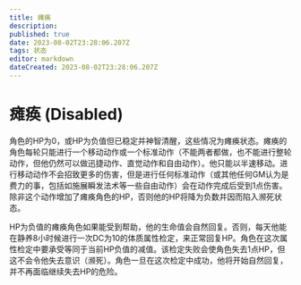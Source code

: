```yaml
---
title: 瘫痪
description: 
published: true
date: 2023-08-02T23:28:06.207Z
tags: 状态
editor: markdown
dateCreated: 2023-08-02T23:28:06.207Z
---
```


# 瘫痪 (Disabled)
角色的HP为0，或HP为负值但已稳定并神智清醒，这些情况为瘫痪状态。瘫痪的角色每轮只能进行一个移动动作或一个标准动作（不能两者都做，也不能进行整轮动作，但他仍然可以做迅捷动作、直觉动作和自由动作）。他只能以半速移动。进行移动动作不会招致更多的伤害，但是进行任何标准动作（或其他任何GM认为是费力的事，包括如施展瞬发法术等一些自由动作）会在动作完成后受到1点伤害。除非这个动作增加了瘫痪角色的HP，否则他的HP将降为负数并因而陷入濒死状态。

HP为负值的瘫痪角色如果能受到帮助，他的生命值会自然回复。否则，每天他能在静养8小时候进行一次DC为10的体质属性检定，来正常回复HP。角色在这次属性检定中要承受等同于当前HP负值的减值。该检定失败会使角色失去1点HP，但这不会令他失去意识（濒死）。角色一旦在这次检定中成功，他将开始自然回复，并不再面临继续失去HP的危险。